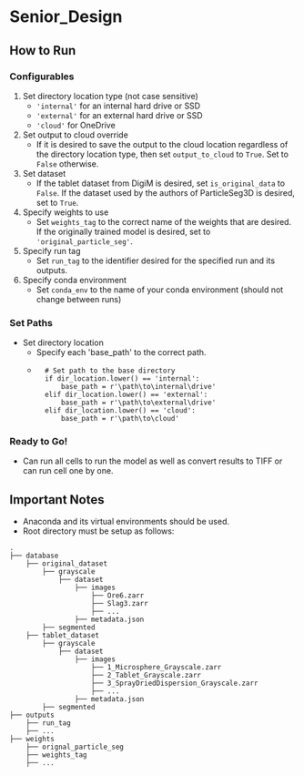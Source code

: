 # Senior_Design

## How to Run
### Configurables
1. Set directory location type (not case sensitive)
    - `'internal'` for an internal hard drive or SSD
    - `'external'` for an external hard drive or SSD
    - `'cloud'` for OneDrive
2. Set output to cloud override
    - If it is desired to save the output to the cloud location regardless of the directory location type, then set `output_to_cloud` to `True`. Set to `False` otherwise.
3. Set dataset
    - If the tablet dataset from DigiM is desired, set `is_original_data` to `False`. If the dataset used by the authors of ParticleSeg3D is desired, set to `True`.
4. Specify weights to use
    - Set `weights_tag` to the correct name of the weights that are desired. If the originally trained model is desired, set to `'original_particle_seg'`.
5. Specify run tag
    - Set `run_tag` to the identifier desired for the specified run and its outputs.
6. Specify conda environment
    - Set `conda_env` to the name of your conda environment (should not change between runs)

### Set Paths
- Set directory location
    - Specify each 'base_path' to the correct path.
    - ```
        # Set path to the base directory
        if dir_location.lower() == 'internal':
            base_path = r'\path\to\internal\drive'
        elif dir_location.lower() == 'external':
            base_path = r'\path\to\external\drive'
        elif dir_location.lower() == 'cloud':
            base_path = r'\path\to\cloud'

### Ready to Go!
- Can run all cells to run the model as well as convert results to TIFF or can run cell one by one.

## Important Notes
- Anaconda and its virtual environments should be used.
- Root directory must be setup as follows:
```
.
├── database
    ├── original_dataset
        ├── grayscale
            ├── dataset
                ├── images
                    ├── Ore6.zarr
                    ├── Slag3.zarr
                    ├── ...
                ├── metadata.json
        ├── segmented
    ├── tablet_dataset
        ├── grayscale
            ├── dataset
                ├── images
                    ├── 1_Microsphere_Grayscale.zarr
                    ├── 2_Tablet_Grayscale.zarr
                    ├── 3_SprayDriedDispersion_Grayscale.zarr
                    ├── ...
                ├── metadata.json
        ├── segmented
├── outputs
    ├── run_tag
    ├── ...
├── weights
    ├── orignal_particle_seg
    ├── weights_tag
    ├── ...